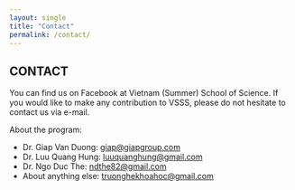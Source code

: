```yaml
---
layout: single
title: "Contact"
permalink: /contact/
---
```


## CONTACT

You can find us on Facebook at Vietnam (Summer) School of Science.
If you would like to make any contribution to VSSS, please do not hesitate to contact us via e-mail.

About the program:
- Dr. Giap Van Duong: giap@giapgroup.com
- Dr. Luu Quang Hung: luuquanghung@gmail.com
- Dr. Ngo Duc The: ndthe82@gmail.com
- About anything else: truonghekhoahoc@gmail.com 